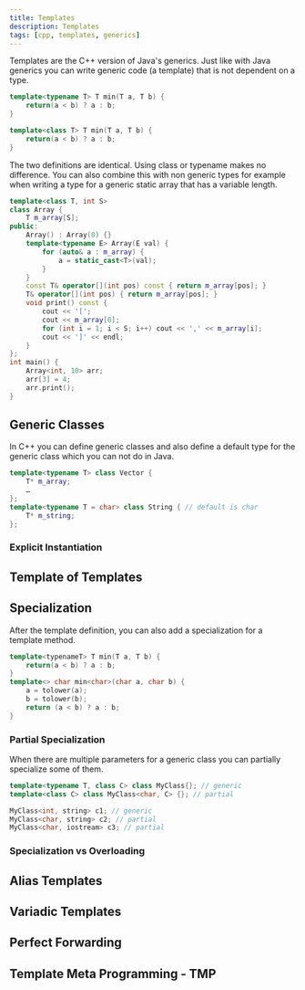 ```yaml
---
title: Templates
description: Templates
tags: [cpp, templates, generics]
---
```


Templates are the C++ version of Java's generics. Just like with Java generics you can write generic code (a template) that is not dependent on a type.

```cpp
template<typename T> T min(T a, T b) {
    return(a < b) ? a : b;
}

template<class T> T min(T a, T b) {
    return(a < b) ? a : b;
}
```

The two definitions are identical. Using class or typename makes no difference. You can also combine this with non generic types for example when writing a type for a generic static array that has a variable length.

```cpp
template<class T, int S>
class Array {
    T m_array[S];
public:
    Array() : Array(0) {}
    template<typename E> Array(E val) {
        for (auto& a : m_array) {
            a = static_cast<T>(val);
        }
    }
    const T& operator[](int pos) const { return m_array[pos]; }
    T& operator[](int pos) { return m_array[pos]; }
    void print() const {
        cout << '[';
        cout << m_array[0];
        for (int i = 1; i < S; i++) cout << ',' << m_array[i];
        cout << ']' << endl;
    }
};
int main() {
    Array<int, 10> arr;
    arr[3] = 4;
    arr.print();
}
```

## Generic Classes

In C++ you can define generic classes and also define a default type for the generic class which you can not do in Java.

```cpp
template<typename T> class Vector {
    T* m_array;
    …
};
template<typename T = char> class String { // default is char
    T* m_string;
};
```

### Explicit Instantiation

## Template of Templates

## Specialization

After the template definition, you can also add a specialization for a template method.

```cpp
template<typenameT> T min(T a, T b) {
    return(a < b) ? a : b;
}
template<> char min<char>(char a, char b) {
    a = tolower(a);
    b = tolower(b);
    return (a < b) ? a : b;
}
```

### Partial Specialization

When there are multiple parameters for a generic class you can partially specialize some of them.

```cpp
template<typename T, class C> class MyClass{}; // generic
template<class C> class MyClass<char, C> {}; // partial

MyClass<int, string> c1; // generic
MyClass<char, string> c2; // partial
MyClass<char, iostream> c3; // partial
```

### Specialization vs Overloading

## Alias Templates

## Variadic Templates

## Perfect Forwarding

## Template Meta Programming - TMP

